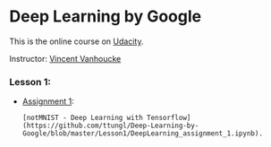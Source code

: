 # Deep Learning by Google 
This is the online course on [Udacity](https://www.udacity.com/).

Instructor: [Vincent Vanhoucke](https://research.google.com/pubs/VincentVanhoucke.html)

### Lesson 1:
* [Assignment 1](https://github.com/tensorflow/tensorflow/blob/master/tensorflow/examples/udacity/1_notmnist.ipynb): 
      
      [notMNIST - Deep Learning with Tensorflow](https://github.com/ttungl/Deep-Learning-by-Google/blob/master/Lesson1/DeepLearning_assignment_1.ipynb). 
